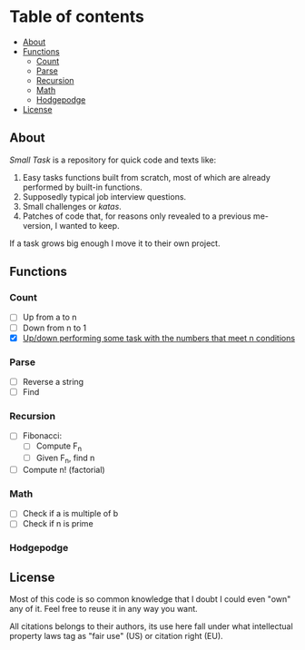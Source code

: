 # Table of contents

- [About](#about)
- [Functions](#funcions)
  - [Count](#count)
  - [Parse](#parse)
  - [Recursion](#recursion)
  - [Math](#math)
  - [Hodgepodge](#hodgepodge)
- [License](#license)


## About

*Small Task* is a repository for quick code and texts like:
1. Easy tasks functions built from scratch, most of which are already performed by built-in functions.
2. Supposedly typical job interview questions.
3. Small challenges or *katas*.
4. Patches of code that, for reasons only revealed to a previous me-version, I wanted to keep.

If a task grows big enough I move it to their own project.

## Functions

### Count

- [ ] Up from a to n
- [ ] Down from n to 1
- [x] [Up/down performing some task with the numbers that meet n conditions](/FizzBuzz.py)

### Parse
  - [ ] Reverse a string
  - [ ] Find

### Recursion
- [ ] Fibonacci:
  - [ ] Compute F<sub>n</sub>
  - [ ] Given F<sub>n</sub>, find n
- [ ] Compute n! (factorial)

### Math
- [ ] Check if a is multiple of b
- [ ] Check if n is prime

### Hodgepodge

## License

Most of this code is so common knowledge that I doubt I could even "own" any of it. Feel free to reuse it in any way you want.

All citations belongs to their authors, its use here fall under what intellectual property laws tag as "fair use" (US) or citation right (EU).
